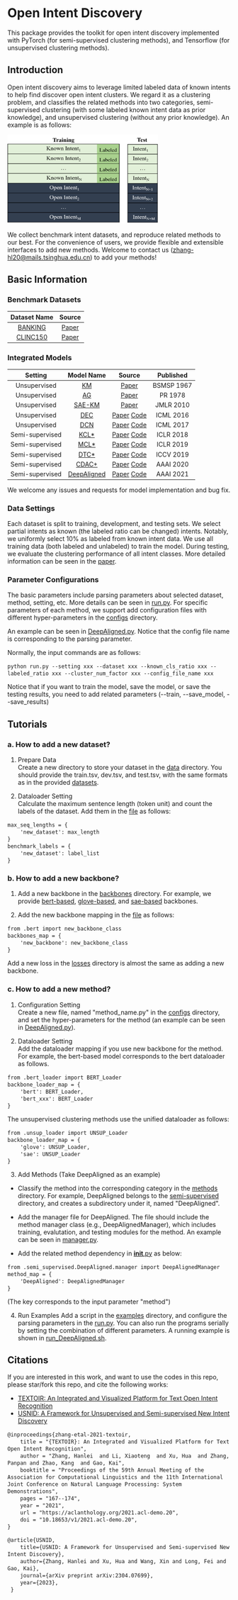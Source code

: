 # Open Intent Discovery

This package provides the toolkit for open intent discovery implemented with PyTorch (for semi-supervised clustering methods), and Tensorflow (for unsupervised clustering methods).

## Introduction

Open intent discovery aims to leverage limited labeled data of known intents to help find discover open intent clusters. We regard it as a clustering problem, and classifies the related methods into two categories, semi-supervised clustering (with some labeled known intent data as prior knowledge), and unsupervised clustering (without any prior knowledge). An example is as follows:

<img src="figs/open_intent_discovery.png" width="340" height = "200">

We collect benchmark intent datasets, and reproduce related methods to our best. For the convenience of users, we provide flexible and extensible interfaces to add new methods. Welcome to contact us (zhang-hl20@mails.tsinghua.edu.cn) to add your methods!

## Basic Information

### Benchmark Datasets
| Dataset Name | Source |
| :---: | :---: |
| [BANKING](../data/banking) | [Paper](https://aclanthology.org/2020.nlp4convai-1.5/) |
| [CLINC150](../data/clinc) | [Paper](https://aclanthology.org/D19-1131/) |

### Integrated Models

| Setting | Model Name | Source | Published |
| :---: | :---: | :---: | :---: |
| Unsupervised | [KM](./examples/run_KM.sh) | [Paper](https://www.cs.cmu.edu/~bhiksha/courses/mlsp.fall2010/class14/macqueen.pdf) | BSMSP 1967 |
| Unsupervised | [AG](./examples/run_AG.sh) | [Paper](https://www.sciencedirect.com/science/article/abs/pii/0031320378900183) | PR 1978 |
| Unsupervised | [SAE-KM](./examples/run_SAE.sh) | [Paper](https://www.jmlr.org/papers/volume11/vincent10a/vincent10a.pdf)  | JMLR 2010|
| Unsupervised | [DEC](./examples/run_DEC.sh) | [Paper](http://proceedings.mlr.press/v48/xieb16.pdf) [Code](https://github.com/piiswrong/dec) | ICML 2016 |
| Unsupervised | [DCN](./examples/run_DCN.sh) | [Paper](http://proceedings.mlr.press/v70/yang17b/yang17b.pdf) [Code](https://github.com/xuyxu/Deep-Clustering-Network) | ICML 2017 |
| Semi-supervised | [KCL*](./examples/run_KCL.sh) | [Paper](https://openreview.net/pdf?id=ByRWCqvT-) [Code](https://github.com/GT-RIPL/L2C) | ICLR 2018 |
| Semi-supervised | [MCL*](./examples/run_MCL.sh) | [Paper](https://openreview.net/pdf?id=SJzR2iRcK7) [Code](https://github.com/GT-RIPL/L2C) | ICLR 2019 |
| Semi-supervised | [DTC*](./examples/run_DTC.sh) | [Paper](https://www.robots.ox.ac.uk/~vgg/research/DTC/files/iccv2019_DTC.pdf) [Code](https://github.com/k-han/DTC) | ICCV 2019 |
| Semi-supervised | [CDAC+](./examples/run_CDACPlus.sh) | [Paper](https://ojs.aaai.org/index.php/AAAI/article/view/6353) [Code](https://github.com/thuiar/CDAC-plus) | AAAI 2020 |
| Semi-supervised | [DeepAligned](./examples/run_DeepAligned.sh) | [Paper](https://ojs.aaai.org/index.php/AAAI/article/view/17689) [Code](https://github.com/thuiar/DeepAligned-Clustering) | AAAI 2021 |


We welcome any issues and requests for model implementation and bug fix. 

### Data Settings

Each dataset is split to training, development, and testing sets. We select partial intents as known (the labeled ratio can be changed) intents. Notably, we uniformly select 10% as labeled from known intent data. We use all training data (both labeled and unlabeled) to train the model. During testing, we evaluate the clustering performance of all intent classes. More detailed information can be seen in the [paper](https://ojs.aaai.org/index.php/AAAI/article/view/17689).

### Parameter Configurations

The basic parameters include parsing parameters about selected dataset, method, setting, etc. More details can be seen in [run.py](./run.py). For specific parameters of each method, we support add configuration files with different hyper-parameters in the [configs](./configs) directory. 

An example can be seen in [DeepAligned.py](./configs/DeepAligned.py). Notice that the config file name is corresponding to the parsing parameter.

Normally, the input commands are as follows:
```
python run.py --setting xxx --dataset xxx --known_cls_ratio xxx --labeled_ratio xxx --cluster_num_factor xxx --config_file_name xxx
```

Notice that if you want to train the model, save the model, or save the testing results, you need to add related parameters (--train, --save_model, --save_results)

## Tutorials
### a. How to add a new dataset? 
1. Prepare Data  
Create a new directory to store your dataset in the [data](../data) directory. You should provide the train.tsv, dev.tsv, and test.tsv, with the same formats as in the provided [datasets](../data/banking).

2. Dataloader Setting  
Calculate the maximum sentence length (token unit) and count the labels of the dataset. Add them in the [file](./configs/__init__.py) as follows:  
```
max_seq_lengths = {
    'new_dataset': max_length
}
benchmark_labels = {
    'new_dataset': label_list
}
```

### b. How to add a new backbone?

1. Add a new backbone in the [backbones](./backbones) directory. For example, we provide [bert-based](./backbones/bert.py), [glove-based](./backbones/glove.py), and [sae-based](./backbones/sae.py) backbones.

2. Add the new backbone mapping in the [file](./backbones/__init__.py) as follows:
```
from .bert import new_backbone_class
backbones_map = {
    'new_backbone': new_backbone_class
}
```
Add a new loss in the [losses](./losses) directory is almost the same as adding a new backbone.

### c. How to add a new method?

1. Configuration Setting   
Create a new file, named "method_name.py" in the [configs](./configs) directory, and set the hyper-parameters for the method (an example can be seen in [DeepAligned.py](./configs/DeepAligned.py)). 

2. Dataloader Setting  
Add the dataloader mapping if you use new backbone for the method. For example, the bert-based model corresponds to the bert dataloader as follows.
```
from .bert_loader import BERT_Loader
backbone_loader_map = {
    'bert': BERT_Loader,
    'bert_xxx': BERT_Loader
}
```
The unsupervised clustering methods use the unified dataloader as follows:
```
from .unsup_loader import UNSUP_Loader
backbone_loader_map = {
    'glove': UNSUP_Loader,
    'sae': UNSUP_Loader
}
```

3. Add Methods  (Take DeepAligned as an example)

- Classify the method into the corresponding category in the [methods](./methods) directory. For example, DeepAligned belongs to the [semi-supervised](./methods/semi_supervised) directory, and creates a subdirectory under it, named "DeepAligned". 

- Add the manager file for DeepAligned. The file should include the method manager class (e.g., DeepAlignedManager), which includes training, evalutation, and testing modules for the method. An example can be seen in [manager.py](./methods/semi_supervised/DeepAligned/manager.py).  

- Add the related method dependency in [__init__.py](./methods/__init__.py) as below:
```
from .semi_supervised.DeepAligned.manager import DeepAlignedManager
method_map = {
    'DeepAligned': DeepAlignedManager
}
```
(The key corresponds to the input parameter "method")

4. Run Examples
Add a script in the [examples](./examples) directory, and configure the parsing parameters in the [run.py](./run.py). You can also run the programs serially by setting the combination of different parameters. A running example is shown in [run_DeepAligned.sh](./examples/run_DeepAligned.sh).

## Citations
If you are interested in this work, and want to use the codes in this repo, please star/fork this repo, and cite the following works:

* [TEXTOIR: An Integrated and Visualized Platform for Text Open Intent Recognition](https://aclanthology.org/2021.acl-demo.20/)
* [USNID: A Framework for Unsupervised and Semi-supervised New Intent Discovery](https://arxiv.org/abs/2304.07699)

```
@inproceedings{zhang-etal-2021-textoir,
    title = "{TEXTOIR}: An Integrated and Visualized Platform for Text Open Intent Recognition",
    author = "Zhang, Hanlei  and Li, Xiaoteng  and Xu, Hua  and Zhang, Panpan and Zhao, Kang  and Gao, Kai",
    booktitle = "Proceedings of the 59th Annual Meeting of the Association for Computational Linguistics and the 11th International Joint Conference on Natural Language Processing: System Demonstrations",
    pages = "167--174",
    year = "2021",
    url = "https://aclanthology.org/2021.acl-demo.20",
    doi = "10.18653/v1/2021.acl-demo.20",
}
```
```
@article{USNID, 
    title={USNID: A Framework for Unsupervised and Semi-supervised New Intent Discovery},  
    author={Zhang, Hanlei and Xu, Hua and Wang, Xin and Long, Fei and Gao, Kai},
    journal={arXiv preprint arXiv:2304.07699},  
    year={2023}, 
 } 
```